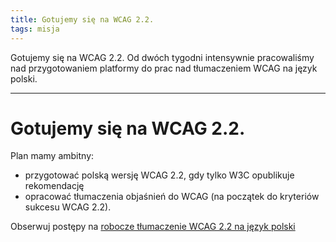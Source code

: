 ```yaml
---
title: Gotujemy się na WCAG 2.2.
tags: misja
---
```


Gotujemy się na WCAG 2.2. Od dwóch tygodni intensywnie pracowaliśmy nad przygotowaniem platformy do prac nad tłumaczeniem WCAG na język polski. 

<!--more-->

---
# Gotujemy się na WCAG 2.2.

Plan mamy ambitny:
  - przygotować polską wersję WCAG 2.2, gdy tylko W3C opublikuje rekomendację
  - opracować tłumaczenia objaśnień do WCAG (na początek do kryteriów sukcesu WCAG 2.2).

Obserwuj postępy na [robocze tłumaczenie WCAG 2.2 na język polski](https://wcag.irdpl.pl/guidelines/22/ )


